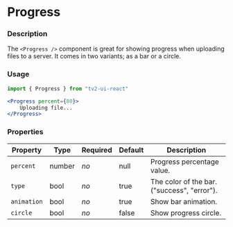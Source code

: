 # Progress

### Description
The `<Progress />` component is great for showing progress when uploading files to a server.
It comes in two variants; as a bar or a circle.

### Usage
```javascript
import { Progress } from "tv2-ui-react"
```

```jsx
<Progress percent={80}>
    Uploading file...
</Progress>
```


### Properties
| Property | Type | Required | Default | Description |
| --- | --- | --- | --- | --- |
| `percent` | number | *no* | null | Progress percentage value. |
| `type` | bool | *no* | true | The color of the bar. ("success", "error"). |
| `animation` | bool | *no* | true | Show bar animation. |
| `circle` | bool | *no* | false | Show progress circle. |
